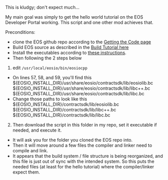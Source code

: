 This is kludgy; don't expect much...

My main goal was simply to get the hello world tutorial on the EOS Developer Portal working.  This script and one other mod achieves that.

Preconditions:
 - clone the EOS github repo according to the [Getting the Code page](https://developers.eos.io/eosio-nodeos/docs/getting-the-code)
 - Build EOS source as described in the [Build Tutorial here](https://developers.eos.io/eosio-nodeos/docs/autobuild-script)
 - Install the executables according to [these instructions](https://developers.eos.io/eosio-nodeos/docs/install-executables).
 - Then following the 2 steps below
 
1) edit `/usr/local/eosio/bin/eosiocpp`
 - On lines 57, 58, and 59, you'll find this
    ${EOSIO_INSTALL_DIR}/usr/share/eosio/contractsdk/lib/eosiolib.bc \
    ${EOSIO_INSTALL_DIR}/usr/share/eosio/contractsdk/lib/libc++.bc \
    ${EOSIO_INSTALL_DIR}/usr/share/eosio/contractsdk/lib/libc.bc
 - Change those paths to look like this
    ${EOSIO_INSTALL_DIR}/contractsdk/lib/eosiolib.bc \
    ${EOSIO_INSTALL_DIR}/contractsdk/lib/libc++.bc \
    ${EOSIO_INSTALL_DIR}/contractsdk/lib/libc.bc

2) Then download the script in this folder in my repo, set it executable if needed, and execute it.
 - It will ask you for the folder you cloned the EOS repo into.
 - Then it will move around a few files the compiler and linker need to compile and link.
 - It appears that the build system / file structure is being reorganized, and this file is just out of sync with the intended system.  So this puts the needed files (at least for the hello tutorial) where the compiler/linker expect them.
